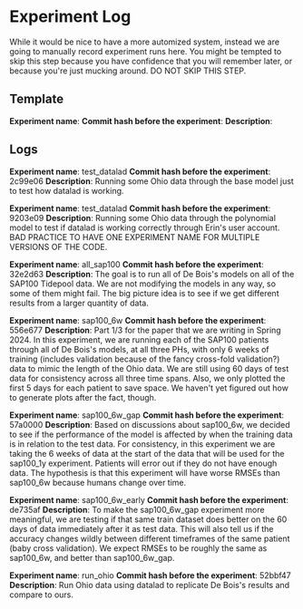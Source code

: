 # Experiment Log

While it would be nice to have a more automized system, 
instead we are going to manually record experiment runs
here. You might be tempted to skip this step because you
have confidence that you will remember later, or because
you're just mucking around. DO NOT SKIP THIS STEP. 

## Template
**Experiment name**:
**Commit hash before the experiment**:
**Description**:

## Logs

**Experiment name**: test_datalad
**Commit hash before the experiment**: 2c99e06
**Description**: Running some Ohio data through the base model just 
to test how datalad is working. 

**Experiment name**: test_datalad
**Commit hash before the experiment**: 9203e09
**Description**: Running some Ohio data through the polynomial 
model to test if datalad is working correctly through Erin's
user account. BAD PRACTICE TO HAVE ONE EXPERIMENT NAME FOR 
MULTIPLE VERSIONS OF THE CODE.

**Experiment name**: all_sap100
**Commit hash before the experiment**: 32e2d63
**Description**: The goal is to run all of De Bois's models on all of the SAP100
Tidepool data. We are not modifying the models in any way, so some of them might
fail. The big picture idea is to see if we get different results from a larger 
quantity of data.

**Experiment name**: sap100_6w
**Commit hash before the experiment**: 556e677
**Description**: Part 1/3 for the paper that we are writing in 
Spring 2024. In this experiment, we are running each of the SAP100
patients through all of De Bois's models, at all three PHs, 
with only 6 weeks of training (includes validation because of the
fancy cross-fold validation?) data to mimic the length of the Ohio
data. We are still using 60 days of test data for consistency across
all three time spans. Also, we only plotted the first 5 days for 
each patient to save space. We haven't yet figured out how to 
generate plots after the fact, though.

**Experiment name**: sap100_6w_gap
**Commit hash before the experiment**: 57a0000
**Description**: Based on discussions about sap100_6w, we decided to 
see if the performance of the model is affected by when the training
data is in relation to the test data. For consistency, in this 
experiment we are taking the 6 weeks of data at the start of the data
that will be used for the sap100_1y experiment. Patients will error
out if they do not have enough data. The hypothesis is that this experiment
will have worse RMSEs than sap100_6w because humans change over time. 

**Experiment name**: sap100_6w_early
**Commit hash before the experiment**: de735af
**Description**: To make the sap100_6w_gap experiment more meaningful,
we are testing if that same train dataset does better on the 60
days of data immediately after it as test data. This will also tell 
us if the accuracy changes wildly between different timeframes of
the same patient (baby cross validation). We expect RMSEs to be roughly
the same as sap100_6w, and better than sap100_6w_gap. 

**Experiment name**: run_ohio
**Commit hash before the experiment**: 52bbf47
**Description**: Run Ohio data using datalad to replicate De Bois's results
and compare to ours.